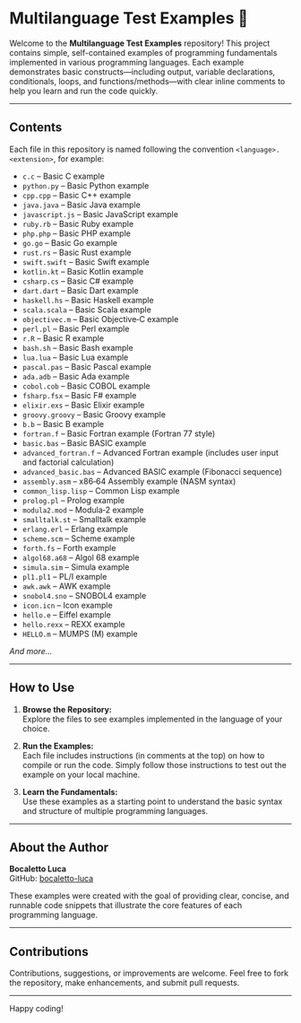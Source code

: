# Multilanguage Test Examples 🚀

Welcome to the **Multilanguage Test Examples** repository! This project contains simple, self-contained examples of programming fundamentals implemented in various programming languages. Each example demonstrates basic constructs—including output, variable declarations, conditionals, loops, and functions/methods—with clear inline comments to help you learn and run the code quickly.

---

## Contents

Each file in this repository is named following the convention `<language>.<extension>`, for example:

- `c.c` – Basic C example
- `python.py` – Basic Python example
- `cpp.cpp` – Basic C++ example
- `java.java` – Basic Java example
- `javascript.js` – Basic JavaScript example
- `ruby.rb` – Basic Ruby example
- `php.php` – Basic PHP example
- `go.go` – Basic Go example
- `rust.rs` – Basic Rust example
- `swift.swift` – Basic Swift example
- `kotlin.kt` – Basic Kotlin example
- `csharp.cs` – Basic C# example
- `dart.dart` – Basic Dart example
- `haskell.hs` – Basic Haskell example
- `scala.scala` – Basic Scala example
- `objectivec.m` – Basic Objective‑C example
- `perl.pl` – Basic Perl example
- `r.R` – Basic R example
- `bash.sh` – Basic Bash example
- `lua.lua` – Basic Lua example
- `pascal.pas` – Basic Pascal example
- `ada.adb` – Basic Ada example
- `cobol.cob` – Basic COBOL example
- `fsharp.fsx` – Basic F# example
- `elixir.exs` – Basic Elixir example
- `groovy.groovy` – Basic Groovy example
- `b.b` – Basic B example
- `fortran.f` – Basic Fortran example (Fortran 77 style)
- `basic.bas` – Basic BASIC example
- `advanced_fortran.f` – Advanced Fortran example (includes user input and factorial calculation)
- `advanced_basic.bas` – Advanced BASIC example (Fibonacci sequence)
- `assembly.asm` – x86‑64 Assembly example (NASM syntax)
- `common_lisp.lisp` – Common Lisp example
- `prolog.pl` – Prolog example
- `modula2.mod` – Modula‑2 example
- `smalltalk.st` – Smalltalk example
- `erlang.erl` – Erlang example
- `scheme.scm` – Scheme example
- `forth.fs` – Forth example
- `algol68.a68` – Algol 68 example
- `simula.sim` – Simula example
- `pl1.pl1` – PL/I example
- `awk.awk` – AWK example
- `snobol4.sno` – SNOBOL4 example
- `icon.icn` – Icon example
- `hello.e` – Eiffel example
- `hello.rexx` – REXX example
- `HELLO.m` – MUMPS (M) example

*And more…*

---

## How to Use

1. **Browse the Repository:**  
   Explore the files to see examples implemented in the language of your choice.

2. **Run the Examples:**  
   Each file includes instructions (in comments at the top) on how to compile or run the code. Simply follow those instructions to test out the example on your local machine.

3. **Learn the Fundamentals:**  
   Use these examples as a starting point to understand the basic syntax and structure of multiple programming languages.

---

## About the Author

**Bocaletto Luca**  
GitHub: [bocaletto-luca](https://github.com/bocaletto-luca)

These examples were created with the goal of providing clear, concise, and runnable code snippets that illustrate the core features of each programming language.

---

## Contributions

Contributions, suggestions, or improvements are welcome. Feel free to fork the repository, make enhancements, and submit pull requests.

---

Happy coding!
